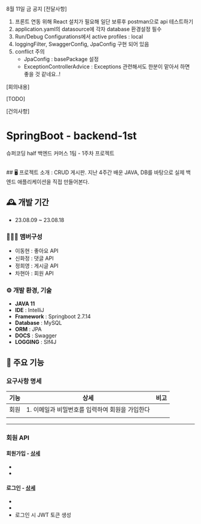 8월 11일 금 공지
[전달사항]
1. 프론트 연동 위해 React 설치가 필요해 일단 보류후 postman으로 api 테스트하기
2. application.yaml의 datasource에 각자 database 환경설정 필수
3. Run/Debug Configurations에서 active profiles : local
4. loggingFilter, SwaggerConfig, JpaConfig 구현 되어 있음
5. conflict 주의
   - JpaConfig : basePackage 설정
   - ExceptionControllerAdvice : Exceptions 관련해서도 한분이 맡아서 하면 좋을 것 같네요..!



[회의내용]


[TODO]


[건의사항]







# SpringBoot - backend-1st
슈퍼코딩 half 백엔드 커머스 1팀 - 1주차 프로젝트

<br>
## 🖥️ 프로젝트 소개 : 
CRUD 게시판.
지난 4주간 배운 JAVA,  DB를 바탕으로 실제 백엔드 애플리케이션을 직접 만들어본다.

## 🕰️ 개발 기간
* 23.08.09 ~ 23.08.18

### 🧑‍🤝‍🧑 맴버구성
 - 이동현 : 좋아요 API
 - 신화정 : 댓글 API
 - 정희영 : 게시글 API 
 - 차현아 : 회원 API

### ⚙️ 개발 환경, 기술
- **JAVA 11**
- **IDE** : IntelliJ
- **Framework** : Springboot 2.7.14
- **Database** : MySQL
- **ORM** : JPA
- **DOCS** : Swagger
- **LOGGING** : Slf4J

## 📌 주요 기능
### 요구사항 명세
| 기능          | 상세            | 비고           |
| :---         |     :---:      |      ---      |
| 회원          | 1. 이메일과 비밀번호를 입력하여 회원을 가입한다     |     |
|      |        |       |

<hr>

### 회원 API
#### 회원가입 - <a href="" >상세</a>
- 
- 
#### 로그인 - <a href="" >상세</a>
- 
-
- 로그인 시 JWT 토큰 생성
